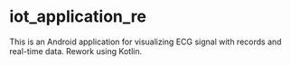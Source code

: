 # iot_application_re

This is an Android application for visualizing ECG signal with records and real-time data.
Rework using Kotlin.

